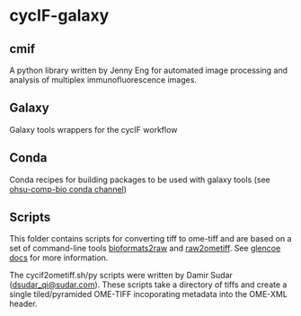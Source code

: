 # cycIF-galaxy

## cmif
A python library written by Jenny Eng for automated image processing and analysis of multiplex immunofluorescence images.

## Galaxy
Galaxy tools wrappers for the cycIF workflow

## Conda
Conda recipes for building packages to be used with galaxy tools (see [ohsu-comp-bio conda channel](https://anaconda.org/ohsu-comp-bio/repo))

## Scripts

This folder contains scripts for converting tiff to ome-tiff and are based on a set of command-line tools [bioformats2raw](https://github.com/glencoesoftware/bioformats2raw) and [raw2ometiff](https://github.com/glencoesoftware/raw2ometiff). See [glencoe docs](https://www.glencoesoftware.com/blog/2019/12/09/converting-whole-slide-images-to-OME-TIFF.html) for more information.

The cycif2ometiff.sh/py scripts were written by Damir Sudar (dsudar_qi@sudar.com). These scripts take a directory of tiffs and create a single tiled/pyramided OME-TIFF incoporating metadata into the OME-XML header.